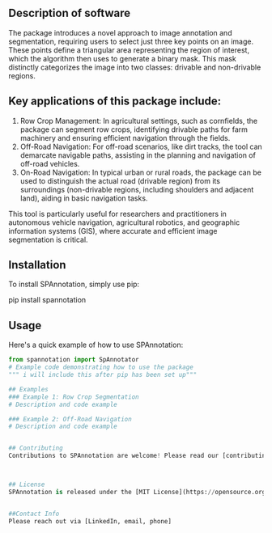 ## Description of software
The package introduces a novel approach to image annotation and segmentation, requiring users to select just three key points on an image. These points define a triangular area representing the region of interest, which the algorithm then uses to generate a binary mask. This mask distinctly categorizes the image into two classes: drivable and non-drivable regions.

## Key applications of this package include:

1. Row Crop Management: In agricultural settings, such as cornfields, the package can segment row crops, identifying drivable paths for farm machinery and ensuring efficient navigation through the fields.
2. Off-Road Navigation: For off-road scenarios, like dirt tracks, the tool can demarcate navigable paths, assisting in the planning and navigation of off-road vehicles.
3. On-Road Navigation: In typical urban or rural roads, the package can be used to distinguish the actual road (drivable region) from its surroundings (non-drivable regions, including shoulders and adjacent land), aiding in basic navigation tasks.

This tool is particularly useful for researchers and practitioners in autonomous vehicle navigation, agricultural robotics, and geographic information systems (GIS), where accurate and efficient image segmentation is critical.

## Installation
To install SPAnnotation, simply use pip: 

pip install spannotation

## Usage
Here's a quick example of how to use SPAnnotation:
```python
from spannotation import SpAnnotator
# Example code demonstrating how to use the package
""" i will include this after pip has been set up"""

## Examples
### Example 1: Row Crop Segmentation
# Description and code example

### Example 2: Off-Road Navigation
# Description and code example


## Contributing
Contributions to SPAnnotation are welcome! Please read our [contributing guidelines](LINK_TO_CONTRIBUTING_GUIDELINES) for details.



## License
SPAnnotation is released under the [MIT License](https://opensource.org/license/mit).


##Contact Info
Please reach out via [LinkedIn, email, phone]






